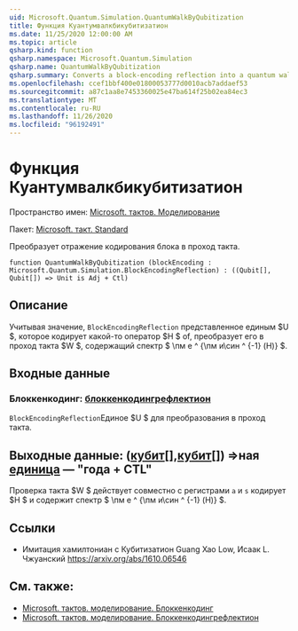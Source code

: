 ```yaml
---
uid: Microsoft.Quantum.Simulation.QuantumWalkByQubitization
title: Функция Куантумвалкбикубитизатион
ms.date: 11/25/2020 12:00:00 AM
ms.topic: article
qsharp.kind: function
qsharp.namespace: Microsoft.Quantum.Simulation
qsharp.name: QuantumWalkByQubitization
qsharp.summary: Converts a block-encoding reflection into a quantum walk.
ms.openlocfilehash: ccef1bbf400e01800053777d0010acb7addaef53
ms.sourcegitcommit: a87c1aa8e7453360025e47ba614f25b02ea84ec3
ms.translationtype: MT
ms.contentlocale: ru-RU
ms.lasthandoff: 11/26/2020
ms.locfileid: "96192491"
---
```

# <a name="quantumwalkbyqubitization-function"></a>Функция Куантумвалкбикубитизатион

Пространство имен: [Microsoft. тактов. Моделирование](xref:Microsoft.Quantum.Simulation)

Пакет: [Microsoft. такт. Standard](https://nuget.org/packages/Microsoft.Quantum.Standard)


Преобразует отражение кодирования блока в проход такта.

```qsharp
function QuantumWalkByQubitization (blockEncoding : Microsoft.Quantum.Simulation.BlockEncodingReflection) : ((Qubit[], Qubit[]) => Unit is Adj + Ctl)
```


## <a name="description"></a>Описание

Учитывая значение, `BlockEncodingReflection` представленное единым $U $, которое кодирует какой-то оператор $H $ of, преобразует его в проход такта $W $, содержащий спектр $ \пм e ^ {\пм и\син ^ {-1} (H)} $.

## <a name="input"></a>Входные данные

### <a name="blockencoding--blockencodingreflection"></a>Блоккенкодинг: [блоккенкодингрефлектион](xref:Microsoft.Quantum.Simulation.BlockEncodingReflection)

`BlockEncodingReflection`Единое $U $ для преобразования в проход такта.



## <a name="output--qubitqubit--unit--is-adj--ctl"></a>Выходные данные: ([кубит](xref:microsoft.quantum.lang-ref.qubit)[],[кубит](xref:microsoft.quantum.lang-ref.qubit)[]) =>ная [единица](xref:microsoft.quantum.lang-ref.unit)  — "года + CTL"

Проверка такта $W $ действует совместно с регистрами `a` и `s` кодирует $H $ и содержит спектр $ \пм e ^ {\пм и\син ^ {-1} (H)} $.

## <a name="references"></a>Ссылки

- Имитация хамилтониан с Кубитизатион Guang Хао Low, Исаак L. Чжуанский https://arxiv.org/abs/1610.06546

## <a name="see-also"></a>См. также:

- [Microsoft. тактов. моделирование. Блоккенкодинг](xref:Microsoft.Quantum.Simulation.BlockEncoding)
- [Microsoft. тактов. моделирование. Блоккенкодингрефлектион](xref:Microsoft.Quantum.Simulation.BlockEncodingReflection)